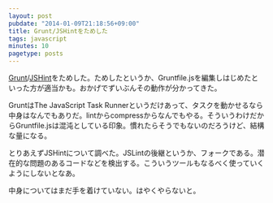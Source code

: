 ```yaml
---
layout: post
pubdate: "2014-01-09T21:18:56+09:00"
title: Grunt/JSHintをためした
tags: javascript
minutes: 10
pagetype: posts
---
```

[Grunt][gruntjs]/[JSHint][jshint]をためした。ためしたというか、Gruntfile.jsを編集しはじめたといった方が適当かも。おかげでずいぶんその動作が分かってきた。

GruntはThe JavaScript Task Runnerというだけあって、タスクを動かせるなら中身はなんでもありだ。lintからcompressからなんでもやる。そういうわけだからGruntfile.jsは混沌としている印象。慣れたらそうでもないのだろうけど、結構な量になる。

とりあえずJSHintについて調べた。JSLintの後継というか、フォークである。潜在的な問題のあるコードなどを検出する。こういうツールもなるべく使っていくようにしないとなあ。

中身についてはまだ手を着けていない。はやくやらないと。

[gruntjs]: http://gruntjs.com/
[jshint]: http://www.jshint.com/
